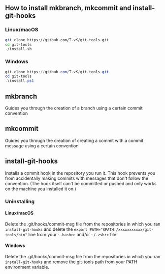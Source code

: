 ## How to install mkbranch, mkcommit and install-git-hooks

### Linux/macOS

```bash
git clone https://github.com/T-vK/git-tools.git
cd git-tools
./install.sh
```

### Windows

```powershell
git clone https://github.com/T-vK/git-tools.git
cd git-tools
.\install.ps1
```

## mkbranch

Guides you through the creation of a branch using a certain commit convention

## mkcommit

Guides you through the creation of creating a commit with a commit message using a certain convention

## install-git-hooks

Installs a commit hook in the repository you run it. This hook prevents you from accidentally making commits with messages that don't follow the convention.
(The hook itself can't be committed or pushed and only works on the machine you installed it on.)

### Uninstalling

#### Linux/macOS
Delete the .git/hooks/commit-msg file from the repositories in which you ran `install-git-hooks` and delete the `export PATH="$PATH:/xxxxxxxxxxx/git-tools/bin"` line from your `~.bashrc` and/or `~/.zshrc` file.

#### Windows
Delete the .git/hooks/commit-msg file from the repositories in which you ran `install-git-hooks` and remove the git-tools path from your PATH environment variable.
